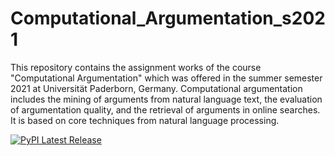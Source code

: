 # Computational_Argumentation_s2021
This repository contains the assignment works of the course "Computational Argumentation" which was offered in the summer semester 2021 at Universität Paderborn, Germany.
Computational argumentation includes the mining of arguments from natural language text, the evaluation of argumentation quality, and the retrieval of arguments in online searches. It is based on core techniques from natural language processing.

[![PyPI Latest Release](https://img.shields.io/pypi/v/pandas.svg)](https://pypi.org/project/pandas/)